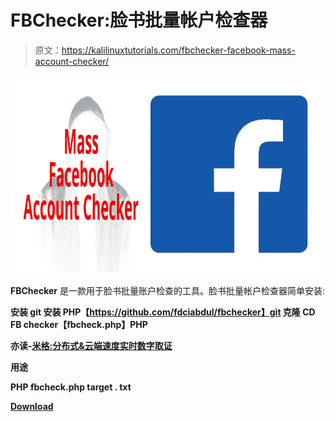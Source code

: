 # FBChecker:脸书批量帐户检查器

> 原文：<https://kalilinuxtutorials.com/fbchecker-facebook-mass-account-checker/>

[![FBChecker : Facebook Mass Account Checker](img//cb381b04943c96bc9f3d04149a698d21.png "FBChecker : Facebook Mass Account Checker")](https://1.bp.blogspot.com/-Aajhn1jEgLw/XSLirjouXpI/AAAAAAAABPI/SDdGNYjceJAA5g0DhQk-knsKiQv6EARvACLcBGAs/s1600/FB.png)

**FBChecker** 是一款用于脸书批量账户检查的工具。脸书批量帐户检查器简单安装:

**安装 git
安装 PHP【https://github.com/fdciabdul/fbchecker】git 克隆
CD FB checker【fbcheck.php】PHP**

**亦读-[米格:分布式&云端速度实时数字取证](https://kalilinuxtutorials.com/mig-digital-forensics-cloud/)**

**用途**

**PHP fbcheck.php target . txt**

[**Download**](https://github.com/fdciabdul/fbchecker)